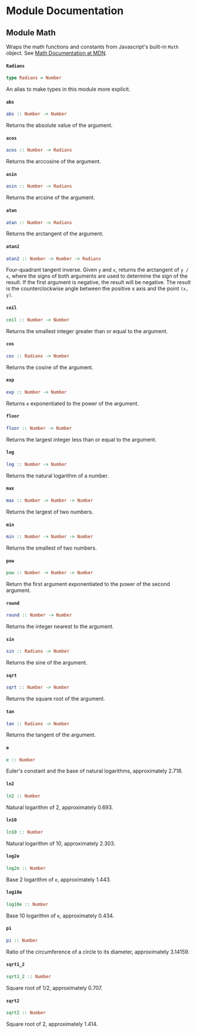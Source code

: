 # Module Documentation

## Module Math


Wraps the math functions and constants from Javascript's built-in `Math` object.
See [Math Documentation at MDN](https://developer.mozilla.org/en-US/docs/Web/JavaScript/Reference/Global_Objects/Math).

#### `Radians`

``` purescript
type Radians = Number
```

An alias to make types in this module more explicit.

#### `abs`

``` purescript
abs :: Number -> Number
```

Returns the absolute value of the argument.

#### `acos`

``` purescript
acos :: Number -> Radians
```

Returns the arccosine of the argument.

#### `asin`

``` purescript
asin :: Number -> Radians
```

Returns the arcsine of the argument.

#### `atan`

``` purescript
atan :: Number -> Radians
```

Returns the arctangent of the argument.

#### `atan2`

``` purescript
atan2 :: Number -> Number -> Radians
```

Four-quadrant tangent inverse. Given `y` and `x`, returns the arctangent of
`y / x`, where the signs of both arguments are used to determine the sign
of the result.
If the first argument is negative, the result will be negative.
The result is the counterclockwise angle between the positive x axis and
the point `(x, y)`.

#### `ceil`

``` purescript
ceil :: Number -> Number
```

Returns the smallest integer greater than or equal to the argument.

#### `cos`

``` purescript
cos :: Radians -> Number
```

Returns the cosine of the argument.

#### `exp`

``` purescript
exp :: Number -> Number
```

Returns `e` exponentiated to the power of the argument.

#### `floor`

``` purescript
floor :: Number -> Number
```

Returns the largest integer less than or equal to the argument.

#### `log`

``` purescript
log :: Number -> Number
```

Returns the natural logarithm of a number.

#### `max`

``` purescript
max :: Number -> Number -> Number
```

Returns the largest of two numbers.

#### `min`

``` purescript
min :: Number -> Number -> Number
```

Returns the smallest of two numbers.

#### `pow`

``` purescript
pow :: Number -> Number -> Number
```

Return  the first argument exponentiated to the power of the second argument.

#### `round`

``` purescript
round :: Number -> Number
```

Returns the integer nearest to the argument.

#### `sin`

``` purescript
sin :: Radians -> Number
```

Returns the sine of the argument.

#### `sqrt`

``` purescript
sqrt :: Number -> Number
```

Returns the square root of the argument.

#### `tan`

``` purescript
tan :: Radians -> Number
```

Returns the tangent of the argument.

#### `e`

``` purescript
e :: Number
```

Euler's constant and the base of natural logarithms, approximately 2.718.

#### `ln2`

``` purescript
ln2 :: Number
```

Natural logarithm of 2, approximately 0.693.

#### `ln10`

``` purescript
ln10 :: Number
```

Natural logarithm of 10, approximately 2.303.

#### `log2e`

``` purescript
log2e :: Number
```

Base 2 logarithm of `e`, approximately 1.443.

#### `log10e`

``` purescript
log10e :: Number
```

Base 10 logarithm of `e`, approximately 0.434.

#### `pi`

``` purescript
pi :: Number
```

Ratio of the circumference of a circle to its diameter, approximately 3.14159.

#### `sqrt1_2`

``` purescript
sqrt1_2 :: Number
```

Square root of 1/2, approximately 0.707.

#### `sqrt2`

``` purescript
sqrt2 :: Number
```

Square root of 2, approximately 1.414.



